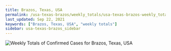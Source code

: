 ```yaml
---
title: Brazos, Texas, USA
permalink: /usa-texas-brazos/weekly_totals/usa-texas-brazos-weekly_totals.html
last_updated: Sep 22, 2021
keywords: ["Brazos, Texas, USA", "weekly totals"]
sidebar: usa-texas-brazos_sidebar
---
```


![Weekly Totals of Confirmed Cases for Brazos, Texas, USA](/covid_tracker/images/graphs/usa-texas-brazos-weekly_totals_graph.png)
